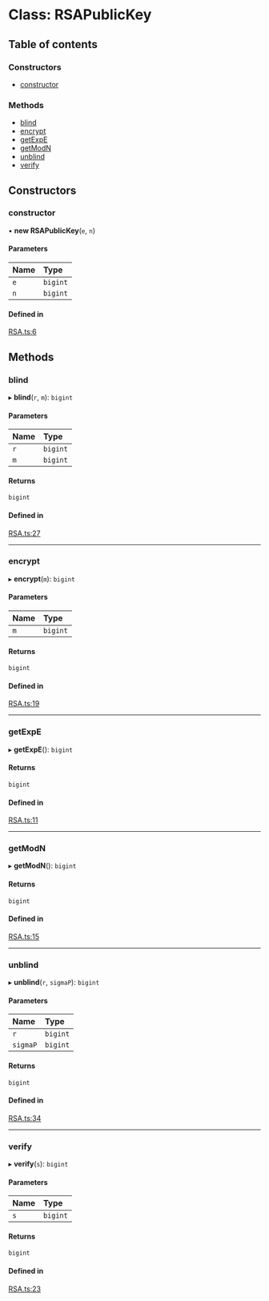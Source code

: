 # Class: RSAPublicKey

## Table of contents

### Constructors

- [constructor](RSAPublicKey.md#constructor)

### Methods

- [blind](RSAPublicKey.md#blind)
- [encrypt](RSAPublicKey.md#encrypt)
- [getExpE](RSAPublicKey.md#getexpe)
- [getModN](RSAPublicKey.md#getmodn)
- [unblind](RSAPublicKey.md#unblind)
- [verify](RSAPublicKey.md#verify)

## Constructors

### constructor

• **new RSAPublicKey**(`e`, `n`)

#### Parameters

| Name | Type |
| :------ | :------ |
| `e` | `bigint` |
| `n` | `bigint` |

#### Defined in

[RSA.ts:6](https://github.com/oscar08850/mod/blob/f6a1753/src/ts/RSA.ts#L6)

## Methods

### blind

▸ **blind**(`r`, `m`): `bigint`

#### Parameters

| Name | Type |
| :------ | :------ |
| `r` | `bigint` |
| `m` | `bigint` |

#### Returns

`bigint`

#### Defined in

[RSA.ts:27](https://github.com/oscar08850/mod/blob/f6a1753/src/ts/RSA.ts#L27)

___

### encrypt

▸ **encrypt**(`m`): `bigint`

#### Parameters

| Name | Type |
| :------ | :------ |
| `m` | `bigint` |

#### Returns

`bigint`

#### Defined in

[RSA.ts:19](https://github.com/oscar08850/mod/blob/f6a1753/src/ts/RSA.ts#L19)

___

### getExpE

▸ **getExpE**(): `bigint`

#### Returns

`bigint`

#### Defined in

[RSA.ts:11](https://github.com/oscar08850/mod/blob/f6a1753/src/ts/RSA.ts#L11)

___

### getModN

▸ **getModN**(): `bigint`

#### Returns

`bigint`

#### Defined in

[RSA.ts:15](https://github.com/oscar08850/mod/blob/f6a1753/src/ts/RSA.ts#L15)

___

### unblind

▸ **unblind**(`r`, `sigmaP`): `bigint`

#### Parameters

| Name | Type |
| :------ | :------ |
| `r` | `bigint` |
| `sigmaP` | `bigint` |

#### Returns

`bigint`

#### Defined in

[RSA.ts:34](https://github.com/oscar08850/mod/blob/f6a1753/src/ts/RSA.ts#L34)

___

### verify

▸ **verify**(`s`): `bigint`

#### Parameters

| Name | Type |
| :------ | :------ |
| `s` | `bigint` |

#### Returns

`bigint`

#### Defined in

[RSA.ts:23](https://github.com/oscar08850/mod/blob/f6a1753/src/ts/RSA.ts#L23)
